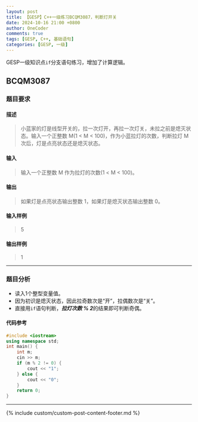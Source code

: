 ```yaml
---
layout: post
title: 【GESP】C++一级练习BCQM3087，判断灯开关
date: 2024-10-16 21:00 +0800
author: OneCoder
comments: true
tags: [GESP, C++, 基础语句]
categories: [GESP, 一级]
---
```

GESP一级知识点`if`分支语句练习，增加了计算逻辑。

<!--more-->

## BCQM3087

### 题目要求

#### 描述

>小蓝家的灯是线型开关的，拉一次灯开，再拉一次灯关，未拉之前是熄灭状态。输入一个正整数 M(1 < M < 100)，作为小蓝拉灯的次数，判断拉灯 M 次后，灯是点亮状态还是熄灭状态。

#### 输入

>输入一个正整数 M 作为拉灯的次数(1 < M < 100)。

#### 输出

>如果灯是点亮状态输出整数 1，如果灯是熄灭状态输出整数 0。

#### 输入样例

>5

#### 输出样例

>1

---

### 题目分析

- 读入1个整型变量值。
- 因为初识是熄灭状态，因此拉奇数次是“开”，拉偶数次是“关”。
- 直接用`if`语句判断，***拉灯次数 % 2***的结果即可判断奇偶。

#### 代码参考

```cpp
#include <iostream>
using namespace std;
int main() {
    int m;
    cin >> m;
    if (m % 2 != 0) {
        cout << "1";
    } else {
        cout << "0";
    }
    return 0;
}
```

---

{% include custom/custom-post-content-footer.md %}
